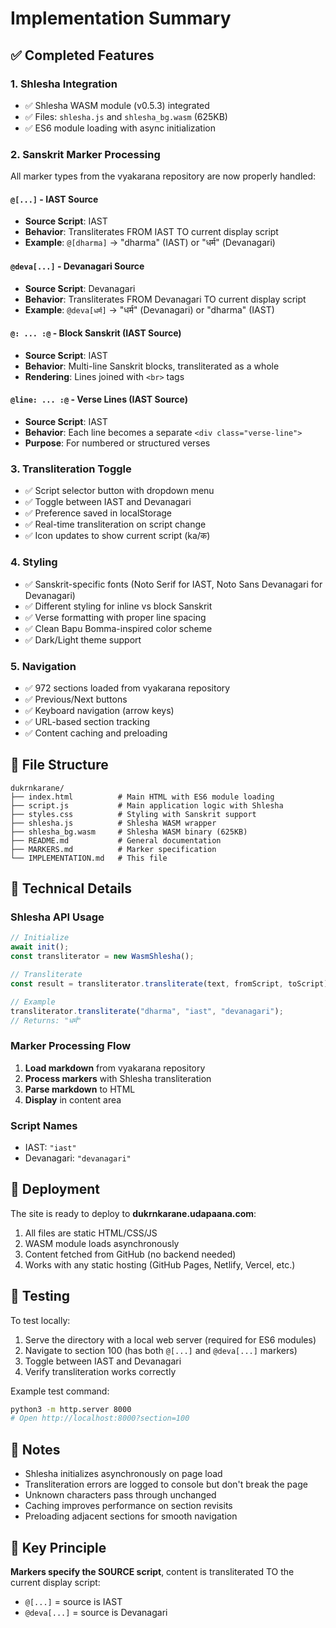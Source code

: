 # Implementation Summary

## ✅ Completed Features

### 1. **Shlesha Integration**
- ✅ Shlesha WASM module (v0.5.3) integrated
- ✅ Files: `shlesha.js` and `shlesha_bg.wasm` (625KB)
- ✅ ES6 module loading with async initialization

### 2. **Sanskrit Marker Processing**
All marker types from the vyakarana repository are now properly handled:

#### `@[...]` - IAST Source
- **Source Script**: IAST
- **Behavior**: Transliterates FROM IAST TO current display script
- **Example**: `@[dharma]` → "dharma" (IAST) or "धर्म" (Devanagari)

#### `@deva[...]` - Devanagari Source
- **Source Script**: Devanagari
- **Behavior**: Transliterates FROM Devanagari TO current display script
- **Example**: `@deva[धर्म]` → "धर्म" (Devanagari) or "dharma" (IAST)

#### `@: ... :@` - Block Sanskrit (IAST Source)
- **Source Script**: IAST
- **Behavior**: Multi-line Sanskrit blocks, transliterated as a whole
- **Rendering**: Lines joined with `<br>` tags

#### `@line: ... :@` - Verse Lines (IAST Source)
- **Source Script**: IAST
- **Behavior**: Each line becomes a separate `<div class="verse-line">`
- **Purpose**: For numbered or structured verses

### 3. **Transliteration Toggle**
- ✅ Script selector button with dropdown menu
- ✅ Toggle between IAST and Devanagari
- ✅ Preference saved in localStorage
- ✅ Real-time transliteration on script change
- ✅ Icon updates to show current script (ka/क)

### 4. **Styling**
- ✅ Sanskrit-specific fonts (Noto Serif for IAST, Noto Sans Devanagari for Devanagari)
- ✅ Different styling for inline vs block Sanskrit
- ✅ Verse formatting with proper line spacing
- ✅ Clean Bapu Bomma-inspired color scheme
- ✅ Dark/Light theme support

### 5. **Navigation**
- ✅ 972 sections loaded from vyakarana repository
- ✅ Previous/Next buttons
- ✅ Keyboard navigation (arrow keys)
- ✅ URL-based section tracking
- ✅ Content caching and preloading

## 📁 File Structure

```
dukrnkarane/
├── index.html          # Main HTML with ES6 module loading
├── script.js           # Main application logic with Shlesha
├── styles.css          # Styling with Sanskrit support
├── shlesha.js          # Shlesha WASM wrapper
├── shlesha_bg.wasm     # Shlesha WASM binary (625KB)
├── README.md           # General documentation
├── MARKERS.md          # Marker specification
└── IMPLEMENTATION.md   # This file
```

## 🔧 Technical Details

### Shlesha API Usage

```javascript
// Initialize
await init();
const transliterator = new WasmShlesha();

// Transliterate
const result = transliterator.transliterate(text, fromScript, toScript);

// Example
transliterator.transliterate("dharma", "iast", "devanagari");
// Returns: "धर्म"
```

### Marker Processing Flow

1. **Load markdown** from vyakarana repository
2. **Process markers** with Shlesha transliteration
3. **Parse markdown** to HTML
4. **Display** in content area

### Script Names

- IAST: `"iast"`
- Devanagari: `"devanagari"`

## 🚀 Deployment

The site is ready to deploy to **dukrnkarane.udapaana.com**:

1. All files are static HTML/CSS/JS
2. WASM module loads asynchronously
3. Content fetched from GitHub (no backend needed)
4. Works with any static hosting (GitHub Pages, Netlify, Vercel, etc.)

## 🧪 Testing

To test locally:
1. Serve the directory with a local web server (required for ES6 modules)
2. Navigate to section 100 (has both `@[...]` and `@deva[...]` markers)
3. Toggle between IAST and Devanagari
4. Verify transliteration works correctly

Example test command:
```bash
python3 -m http.server 8000
# Open http://localhost:8000?section=100
```

## 📝 Notes

- Shlesha initializes asynchronously on page load
- Transliteration errors are logged to console but don't break the page
- Unknown characters pass through unchanged
- Caching improves performance on section revisits
- Preloading adjacent sections for smooth navigation

## 🎯 Key Principle

**Markers specify the SOURCE script**, content is transliterated TO the current display script:
- `@[...]` = source is IAST
- `@deva[...]` = source is Devanagari
